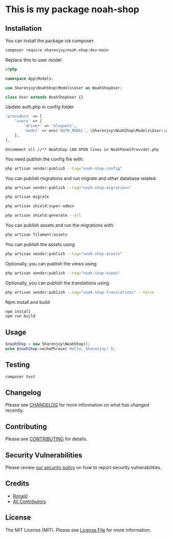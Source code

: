 # This is my package noah-shop

## Installation

You can install the package via composer:

```bash
composer require sharenjoy/noah-shop:dev-main
```

Replace this to user model

```php
<?php

namespace App\Models;

use Sharenjoy\NoahShop\Models\User as NoahShopUser;

class User extends NoahShopUser {}
```

Update auth.php in config folder

```php
'providers' => [
    'users' => [
        'driver' => 'eloquent',
        'model' => env('AUTH_MODEL', \Sharenjoy\NoahShop\Models\User::class),
    ],
],
```

```
Uncomment all //** NoahShop CAN OPEN lines in NoahPanelProvider.php
```

You need publish the config file with:

```bash
php artisan vendor:publish --tag="noah-shop-config"
```

You can publish migrations and run migrate and other database related:

```bash
php artisan vendor:publish --tag="noah-shop-migrations"
```

```bash
php artisan migrate
```

```bash
php artisan shield:super-admin
```

```bash
php artisan shield:generate --all
```

You can publish assets and run the migrations with:

```bash
php artisan filament:assets
```

You can publish the assets using

```bash
php artisan vendor:publish --tag="noah-shop-assets"
```

Optionally, you can publish the views using

```bash
php artisan vendor:publish --tag="noah-shop-views"
```

Optionally, you can publish the translations using

```bash
php artisan vendor:publish --tag="noah-shop-translations" --force
```

Npm install and build

```bash
npm install
npm run build
```

## Usage

```php
$noahShop = new Sharenjoy\NoahShop();
echo $noahShop->echoPhrase('Hello, Sharenjoy!');
```

## Testing

```bash
composer test
```

## Changelog

Please see [CHANGELOG](CHANGELOG.md) for more information on what has changed recently.

## Contributing

Please see [CONTRIBUTING](CONTRIBUTING.md) for details.

## Security Vulnerabilities

Please review [our security policy](../../security/policy) on how to report security vulnerabilities.

## Credits

-   [Ronald](https://github.com/sharenjoy)
-   [All Contributors](../../contributors)

## License

The MIT License (MIT). Please see [License File](LICENSE.md) for more information.
